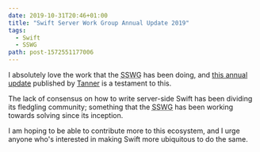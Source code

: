```yaml
---
date: 2019-10-31T20:46+01:00
title: "Swift Server Work Group Annual Update 2019"
tags:
  - Swift
  - SSWG
path: post-1572551177006
---
```


I absolutely love the work that the <abbr title="Swift Server Work Group">SSWG</abbr> has been doing, and [this annual update](https://swift.org/blog/sswg-update/) published by [Tanner](https://twitter.com/tanner0101) is a testament to this.

The lack of consensus on how to write server-side Swift has been dividing its fledgling community; something that the <abbr title="Swift Server Work Group">SSWG</abbr> has been working towards solving since its inception.

I am hoping to be able to contribute more to this ecosystem, and I urge anyone who's interested in making Swift more ubiquitous to do the same.
